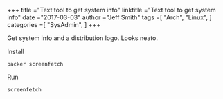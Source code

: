 +++ 
title ="Text tool to get system info" 
linktitle ="Text tool to get system info" 
date ="2017-03-03" 
author ="Jeff Smith"
tags =[ "Arch", "Linux",  ] 
categories =[ "SysAdmin",  ] 
+++ 

Get system info and a distribution logo.  Looks neato.

Install 

    packer screenfetch

Run 

    screenfetch
 

